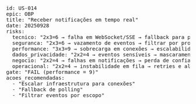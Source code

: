 <pre>
id: US-014
epic: OBP
title: "Receber notificações em tempo real"
date: 20250928
risks:
  tecnico: "2x3=6 → falha em WebSocket/SSE → fallback para polling"
  seguranca: "2x3=6 → vazamento de eventos → filtrar por projeto"
  performance: "3x3=9 → sobrecarga em conexões → escalabilidade horizontal"
  dados_privacidade: "2x2=4 → eventos sensíveis → mascaramento"
  negocio: "2x2=4 → falhas em notificações → perda de confiança"
  operacional: "2x2=4 → instabilidade em fila → retries e alertas"
gate: "FAIL (performance = 9)"
acoes_recomendadas:
  - "Escalar infraestrutura para conexões"
  - "Fallback de polling"
  - "Filtrar eventos por escopo"
</pre>
